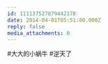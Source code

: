 ```yaml
---
id: 111137527879442178
date: 2014-04-01T05:51:00.000Z
reply: false
media_attachments: 0
---
```


#大大的小蜗牛 #逆天了

